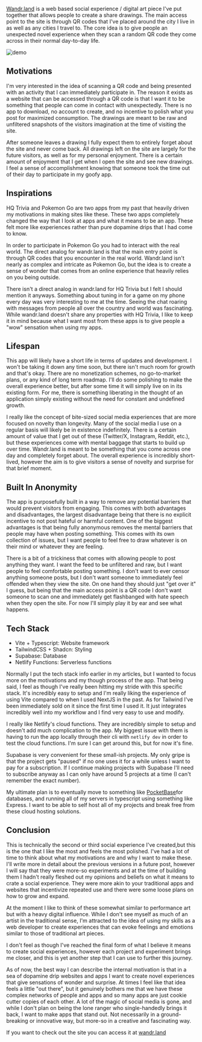 [Wandr.land](https://wandr.land) is a web based social experience / digital art piece I've put together that allows people to create a share drawings. The main access point to the site is through QR codes that I've placed around the city I live in as well as any cities I travel to. The core idea is to give people an unexpected novel experience when they scan a random QR code they come across in their normal day-to-day life.

![demo](https://s6.gifyu.com/images/bzbBO.gif)
## Motivations
I'm very interested in the idea of scanning a QR code and being presented with an activity that I can immediately participate in. The reason it exists as a website that can be accessed through a QR code is that I want it to be something that people can come in contact with unexpectedly. There is no app to download, no account to create, and no incentive to polish what you post for maximized consumption. The drawings are meant to be raw and unfiltered snapshots of the visitors imagination at the time of visiting the site.

After someone leaves a drawing I fully expect them to entirely forget about the site and never come back. All drawings left on the site are largely for the future visitors, as well as for my personal enjoyment. There is a certain amount of enjoyment that I get when I open the site and see new drawings. I feel a sense of accomplishment knowing that someone took the time out of their day to participate in my goofy app.

## Inspirations
HQ Trivia and Pokemon Go are two apps from my past that heavily driven my motivations in making sites like these. These two apps completely changed the way that I look at apps and what it means to be an app. These felt more like experiences rather than pure dopamine drips that I had come to know.

In order to participate in Pokemon Go you had to interact with the real world. The direct analog for wandr.land is that the main entry point is through QR codes that you encounter in the real world. Wandr.land isn't nearly as complex and intricate as Pokemon Go, but the idea is to create a sense of wonder that comes from an online experience that heavily relies on you being outside.

There isn't a direct analog in wandr.land for HQ Trivia but I felt I should mention it anyways. Something about tuning in for a game on my phone every day was very interesting to me at the time. Seeing the chat roaring with messages from people all over the country and world was fascinating. While wandr.land doesn't share any properties with HQ Trivia, I like to keep it in mind because what I want most from these apps is to give people a "wow" sensation when using my apps.

## Lifespan
This app will likely have a short life in terms of updates and development. I won't be taking it down any time soon, but there isn't much room for growth and that's okay. There are no monetization schemes, no go-to-market plans, or any kind of long term roadmap. I'll do some polishing to make the overall experience better, but after some time it will simply live on in its existing form. For me, there is something liberating in the thought of an application simply existing without the need for constant and undefined growth.

I really like the concept of bite-sized social media experiences that are more focused on novelty than longevity. Many of the social media I use on a regular basis will likely be in existence indefinitely. There is a certain amount of value that I get out of these (Twitter/X, Instagram, Reddit, etc.), but these experiences come with mental baggage that starts to build up over time. Wandr.land is meant to be something that you come across one day and completely forget about. The overall experience is incredibly short-lived, however the aim is to give visitors a sense of novelty and surprise for that brief moment.

## Built In Anonymity
The app is purposefully built in a way to remove any potential barriers that would prevent visitors from engaging. This comes with both advantages and disadvantages, the largest disadvantage being that there is no explicit incentive to not post hateful or harmful content. One of the biggest advantages is that being fully anonymous removes the mental barriers that people may have when posting something. This comes with its own collection of issues, but I want people to feel free to draw whatever is on their mind or whatever they are feeling.

There is a bit of a trickiness that comes with allowing people to post anything they want. I want the feed to be unfiltered and raw, but I want people to feel comfortable posting something. I don't want to ever censor anything someone posts, but I don't want someone to immediately feel offended when they view the site. On one hand they should just "get over it" I guess, but being that the main access point is a QR code I don't want someone to scan one and immediately get flashbanged with hate speech when they open the site. For now I'll simply play it by ear and see what happens.

## Tech Stack
- Vite + Typescript: Website framework
- TailwindCSS + Shadcn: Styling
- Supabase: Database
- Netlify Functions: Serverless functions

Normally I put the tech stack info earlier in my articles, but I wanted to focus more on the motivations and my though process of the app. That being said, I feel as though I've really been hitting my stride with this specific stack. It's incredibly easy to setup and I'm really liking the experience of using Vite compared to when I used NextJS in the past. As for Tailwind I've been immediately sold on it since the first time I used it. It just integrates incredibly well into my workflow and I find very easy to use and modify.

I really like Netlify's cloud functions. They are incredibly simple to setup and doesn't add much complication to the app. My biggest issue with them is having to run the app locally through their cli with `netlify dev` in order to test the cloud functions. I'm sure I can get around this, but for now it's fine.

Supabase is very convenient for these small-ish projects. My only gripe is that the project gets "paused" if no one uses it for a while unless I want to pay for a subscription. If I continue making projects with Supabase I'll need to subscribe anyway as I can only have around 5 projects at a time (I can't remember the exact number).

My ultimate plan is to eventually move to something like [PocketBase](https://pocketbase.io/)for databases, and running all of my servers in typescript using something like Express. I want to be able to self host all of my projects and break free from these cloud hosting solutions.

## Conclusion
This is technically the second or third social experience I've created,but this is the one that I like the most and feels the most polished. I've had a lot of time to think about what my motivations are and why I want to make these. I'll write more in detail about the previous versions in a future post, however I will say that they were more-so experiments and at the time of building them I hadn't really fleshed out my opinions and beliefs on what it means to crate a social experience. They were more akin to your traditional apps and websites that incentivize repeated use and there were some loose plans on how to grow and expand.

At the moment I like to think of these somewhat similar to performance art but with a heavy digital influence. While I don't see myself as much of an artist in the traditional sense, I'm attracted to the idea of using my skills as a web developer to create experiences that can evoke feelings and emotions similar to those of traditional art pieces.

I don't feel as though I've reached the final form of what I believe it means to create social experiences, however each project and experiment brings me closer, and this is yet another step that I can use to further this journey.

As of now, the best way I can describe the internal motivation is that in a sea of dopamine drip websites and apps I want to create novel experiences that give sensations of wonder and surprise. At times I feel like that idea feels a little "out there", but it genuinely bothers me that we have these complex networks of people and apps and so many apps are just cookie cutter copies of each other. A lot of the magic of social media is gone, and while I don't plan on being the lone ranger who single-handedly brings it back, I want to make apps that stand out. Not necessarily in a ground-breaking or innovative way, but more-so in a creative and fascinating way.

If you want to check out the site you can access it at [wandr.land](https://wandr.land)
